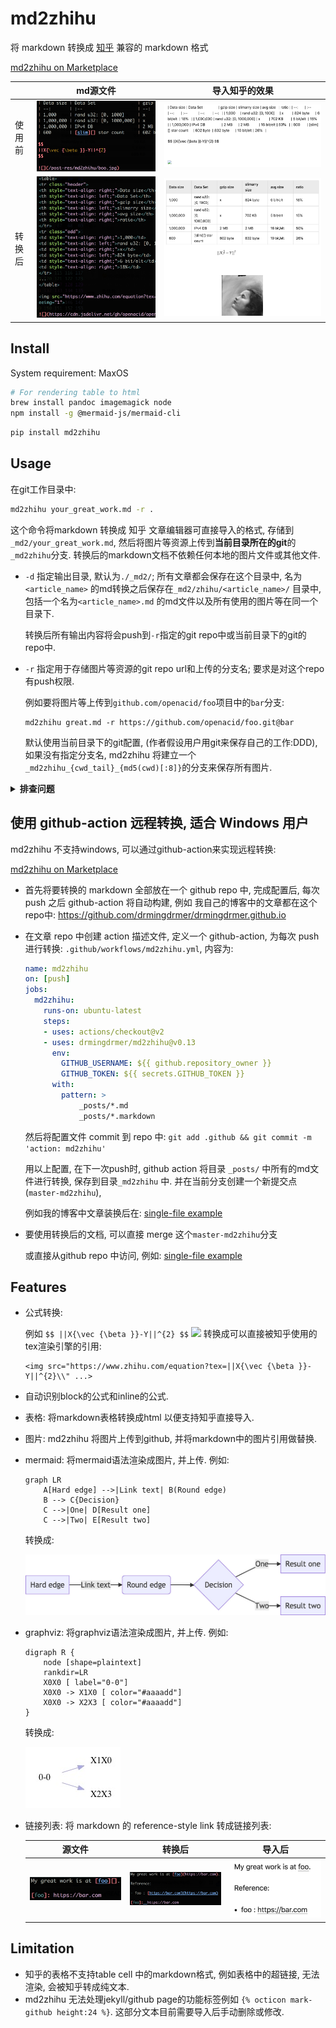 # md2zhihu

将 markdown 转换成 [知乎](zhihu.com) 兼容的 markdown 格式

[md2zhihu on Marketplace](https://github.com/marketplace/actions/md2zhihu)

|       | md源文件              | 导入知乎的效果          |
|:--    | :-:                   | :-:                     |
|使用前 | ![](assets/md.png)    |  ![](assets/before.png) |
|转换后 | ![](assets/built.png) |  ![](assets/after.png)  |

## Install

System requirement: MaxOS

```sh
# For rendering table to html
brew install pandoc imagemagick node
npm install -g @mermaid-js/mermaid-cli
```

```sh
pip install md2zhihu
```

## Usage

在git工作目录中:

```sh
md2zhihu your_great_work.md -r .
```

这个命令将markdown 转换成 知乎 文章编辑器可直接导入的格式,
存储到 `_md2/your_great_work.md`,
然后将图片等资源上传到**当前目录所在的git**的`_md2zhihu`分支.
转换后的markdown文档不依赖任何本地的图片文件或其他文件.

- `-d` 指定输出目录, 默认为`./_md2/`; 所有文章都会保存在这个目录中,
    名为`<article_name>` 的md转换之后保存在`_md2/zhihu/<article_name>/` 目录中,
    包括一个名为`<article_name>.md` 的md文件以及所有使用的图片等在同一个目录下.

    转换后所有输出内容将会push到`-r`指定的git repo中或当前目录下的git的repo中.

- `-r` 指定用于存储图片等资源的git repo url和上传的分支名; 要求是对这个repo有push权限.

    例如要将图片等上传到`github.com/openacid/foo`项目中的`bar`分支:
    ```
    md2zhihu great.md -r https://github.com/openacid/foo.git@bar
    ```

    默认使用当前目录下的git配置, (作者假设用户用git来保存自己的工作:DDD),
    如果没有指定分支名, md2zhihu 将建立一个`_md2zhihu_{cwd_tail}_{md5(cwd)[:8]}`的分支来保存所有图片.

<details>
<summary><b>排查问题</b></summary>

#### 找不到命令: 如 command not found: md2zhihu

看下这几个命令是否正常:

- `pip install --verbose md2zhihu` 安装时应该会提示按照成功的字样.
- `which md2zhihu` 如果能到应该会输出它的路径, 例如我的是安装在: `/Users/drdrxp/xp/py3virtual/p38/bin/md2zhihu`
- `echo $PATH` 确认安装的路径在PATH环境变量中: `...:/Users/drdrxp/xp/py3virtual/p38/bin:...`

</details>


## 使用 github-action 远程转换, 适合 Windows 用户

md2zhihu 不支持windows, 可以通过github-action来实现远程转换:

[md2zhihu on Marketplace](https://github.com/marketplace/actions/md2zhihu)


-   首先将要转换的 markdown 全部放在一个 github repo 中, 完成配置后, 每次 push 之后 github-action 将自动构建,
    例如 我自己的博客中的文章都在这个repo中: https://github.com/drmingdrmer/drmingdrmer.github.io

-   在文章 repo 中创建 action 描述文件, 定义一个 github-action,
    为每次 push 进行转换:
    `.github/workflows/md2zhihu.yml`, 内容为:

    ```yaml
    name: md2zhihu
    on: [push]
    jobs:
      md2zhihu:
        runs-on: ubuntu-latest
        steps:
        - uses: actions/checkout@v2
        - uses: drmingdrmer/md2zhihu@v0.13
          env:
            GITHUB_USERNAME: ${{ github.repository_owner }}
            GITHUB_TOKEN: ${{ secrets.GITHUB_TOKEN }}
          with:
            pattern: >
                _posts/*.md
                _posts/*.markdown
    ```
    然后将配置文件 commit 到 repo 中:
    `git add .github && git commit -m 'action: md2zhihu'`

    用以上配置, 在下一次push时, github action 将目录 `_posts/` 中所有的md文件进行转换,
    保存到目录`_md2zhihu` 中. 并在当前分支创建一个新提交点(`master-md2zhihu`),

    例如我的博客中文章装换后在:
    [single-file example](https://github.com/drmingdrmer/drmingdrmer.github.io/blob/master/_md2zhihu/dict-cmp.md)

-   要使用转换后的文档, 可以直接 merge 这个`master-md2zhihu`分支

    或直接从github repo 中访问, 例如:
    [single-file example](https://github.com/drmingdrmer/drmingdrmer.github.io/blob/master/_md2zhihu/dict-cmp.md)


## Features

- 公式转换:

  例如 ` $$ ||X{\vec {\beta }}-Y||^{2} $$ `
  ![](https://www.zhihu.com/equation?tex=%7C%7CX%7B%5Cvec%20%7B%5Cbeta%20%7D%7D-Y%7C%7C%5E%7B2%7D)
  转换成可以直接被知乎使用的tex渲染引擎的引用:

  ```
  <img src="https://www.zhihu.com/equation?tex=||X{\vec {\beta }}-Y||^{2}\\" ...>
  ```

- 自动识别block的公式和inline的公式.

- 表格: 将markdown表格转换成html 以便支持知乎直接导入.

- 图片: md2zhihu 将图片上传到github, 并将markdown中的图片引用做替换.

- mermaid: 将mermaid语法渲染成图片, 并上传. 例如:

    ```mermaid
    graph LR
        A[Hard edge] -->|Link text| B(Round edge)
        B --> C{Decision}
        C -->|One| D[Result one]
        C -->|Two| E[Result two]
    ```

    转换成:

    ![](assets/mermaid.jpg)


- graphviz: 将graphviz语法渲染成图片, 并上传. 例如:

    ```graphviz
    digraph R {
        node [shape=plaintext]
        rankdir=LR
        X0X0 [ label="0-0"]
        X0X0 -> X1X0 [ color="#aaaadd"]
        X0X0 -> X2X3 [ color="#aaaadd"]
    }
    ```

    转换成:

    ![](assets/graphviz.jpg)


-   链接列表: 将 markdown 的 reference-style link 转成链接列表:

    | 源文件 | 转换后 | 导入后 |
    | :-: | :-: | :-: |
    | ![](assets/ref-list/src.png) | ![](assets/ref-list/dst.png) | ![](assets/ref-list/imported.png) |



## Limitation

- 知乎的表格不支持table cell 中的markdown格式, 例如表格中的超链接, 无法渲染, 会被知乎转成纯文本.
- md2zhihu 无法处理jekyll/github page的功能标签例如 `{% octicon mark-github height:24 %}`. 这部分文本目前需要导入后手动删除或修改.
